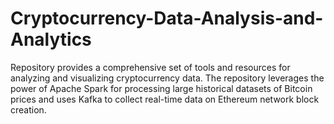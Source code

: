 # Cryptocurrency-Data-Analysis-and-Analytics

Repository provides a comprehensive set of tools and resources for analyzing and visualizing cryptocurrency data. The repository leverages the power of Apache Spark for processing large historical datasets of Bitcoin prices and uses Kafka to collect real-time data on Ethereum network block creation.